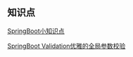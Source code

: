 ## 知识点
[SpringBoot小知识点](https://blog.csdn.net/m0_52781902/article/details/126166469?utm_medium=distribute.pc_relevant.none-task-blog-2~default~baidujs_baidulandingword~default-0-126166469-blog-108058660.235^v29^pc_relevant_default_base3&spm=1001.2101.3001.4242.1&utm_relevant_index=3)

[SpringBoot Validation优雅的全局参数校验](https://zhuanlan.zhihu.com/p/387010936#:~:text=%E5%8D%95%E4%B8%AA%E5%8F%82%E6%95%B0%E6%A0%A1%E9%AA%8C%20%E4%BD%BF%E7%94%A8%E5%BE%88%E7%AE%80%E5%8D%95%E5%8F%AA%E9%9C%80%E8%A6%81%E5%9C%A8%E9%9C%80%E8%A6%81%E6%A0%A1%E9%AA%8Ccontroller%E4%B8%8A%E5%8A%A0%E4%B8%8A%20%40Validated,%E6%B3%A8%E8%A7%A3%E5%9C%A8%E9%9C%80%E6%A0%A1%E9%AA%8C%E5%8F%82%E6%95%B0%E4%B8%8A%E5%8A%A0%E4%B8%8A%20%40NotNull%EF%BC%8C%40NotEmpty%20%E4%B9%8B%E7%B1%BB%E5%8F%82%E6%95%B0%E6%A0%A1%E9%AA%8C%E6%B3%A8%E8%A7%A3%E5%B0%B1%E8%A1%8C%E4%BA%86%EF%BC%8C)